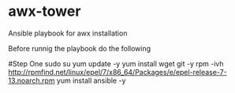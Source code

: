 # awx-tower
Ansible playbook for awx installation

Before runnig the playbook do the following


#Step One
sudo su
yum update -y
yum install wget git -y
rpm -ivh http://rpmfind.net/linux/epel/7/x86_64/Packages/e/epel-release-7-13.noarch.rpm
yum install ansible -y
